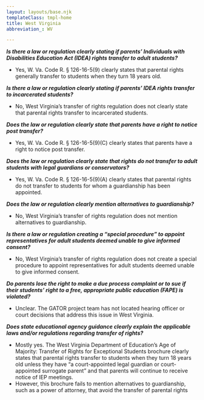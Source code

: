 ```yaml
---
layout: layouts/base.njk
templateClass: tmpl-home
title: West Virginia
abbreviation_: WV

---
```

**_Is there a law or regulation clearly stating if parents’ Individuals with Disabilities Education Act (IDEA) rights transfer to adult students?_**	

* Yes, W. Va. Code R. § 126-16-5(9) clearly states that parental rights generally transfer to students when they turn 18 years old.

**_Is there a law or regulation clearly stating if parents’ IDEA rights transfer to incarcerated students?_**	

* No, West Virginia’s transfer of rights regulation does not clearly state that parental rights transfer to incarcerated students.

**_Does the law or regulation clearly state that parents have a right to notice post transfer?_**	

* Yes, W. Va. Code R. § 126-16-5(9)(C) clearly states that parents have a right to notice post transfer.

**_Does the law or regulation clearly state that rights do not transfer to adult students with legal guardians or conservators?_**	

* Yes, W. Va. Code R. § 126-16-5(9)(A) clearly states that parental rights do not transfer to students for whom a guardianship has been appointed.

**_Does the law or regulation clearly mention alternatives to guardianship?_**	

* No, West Virginia’s transfer of rights regulation does not mention alternatives to guardianship.

**_Is there a law or regulation creating a “special procedure” to appoint representatives for adult students deemed unable to give informed consent?_** 	

* No, West Virginia’s transfer of rights regulation does not create a special procedure to appoint representatives for adult students deemed unable to give informed consent.

**_Do parents lose the right to make a due process complaint or to sue if their students’ right to a free, appropriate public education (FAPE) is violated?_**	

* Unclear. The GATOR project team has not located hearing officer or court decisions that address this issue in West Virginia.

**_Does state educational agency guidance clearly explain the applicable laws and/or regulations regarding transfer of rights?_**	

* Mostly yes. The West Virginia Department of Education’s Age of Majority: Transfer of Rights for Exceptional Students brochure clearly states that parental rights transfer to students when they turn 18 years old unless they have “a court-appointed legal guardian or court-appointed surrogate parent” and that parents will continue to receive notice of IEP meetings. 
* However, this brochure fails to mention alternatives to guardianship, such as a power of attorney, that avoid the transfer of parental rights